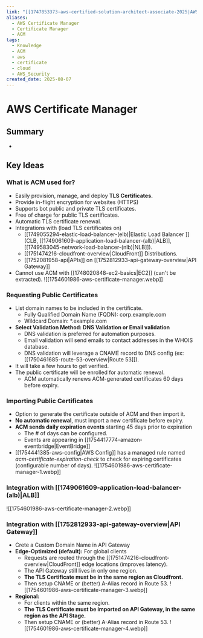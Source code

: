 ```yaml
---
link: "[[1747853373-aws-certified-solution-architect-associate-2025|AWS Certified Solution Architect Associate 2025]]"
aliases:
  - AWS Certificate Manager
  - Certificate Manager
  - ACM
tags:
  - Knowledge
  - ACM
  - aws
  - certificate
  - cloud
  - AWS_Security
created_date: 2025-08-07
---
```

# AWS Certificate Manager
## Summary
- 
## Key Ideas
### What is ACM used for?
- Easily provision, manage, and deploy **TLS Certificates.**
- Provide in-flight encryption for websites (HTTPS)
- Supports bot public and private TLS certificates.
- Free of charge for public TLS certificates.
- Automatic TLS certificate renewal.
- Integrations with (load TLS certificates on)
	- [[1749055294-elastic-load-balancer-(elb)|Elastic Load Balancer ]] (CLB, [[1749061609-application-load-balancer-(alb)|ALB]], [[1749583045-network-load-balancer-(nlb)|NLB]]).
	- [[1751474216-cloudfront-overview|CloudFront]] Distributions.
	- [[1752081958-api|APIs]] on [[1752812933-api-gateway-overview|API Gateway]]
- Cannot use ACM with [[1748020848-ec2-basics|EC2]] (can't be extracted).
![[1754601986-aws-certificate-manager.webp]]

### Requesting Public Certificates
- List domain names to be included in the certificate.
	- Fully Qualified Domain Name (FQDN): corp.example.com
	- Wildcard Domain: *\.example.com
- **Select Validation Method: DNS Validation or Email validation**
	- DNS validation is preferred for automation purposes.
	- Email validation will send emails to contact addresses in the WHOIS database.
	- DNS validation will leverage a CNAME record to DNS config (ex: [[1750461685-route-53-overview|Route 53]]).
- It will take a few hours to get verified.
- The public certificate will be enrolled for automatic renewal.
	- ACM automatically renews ACM-generated certificates 60 days before expiry.

### Importing Public Certificates
- Option to generate the certificate outside of ACM and then import it.
- **No automatic renewal**, must import a new certificate before expiry.
- **ACM sends daily expiration events** starting 45 days prior to expiration
	- The # of days can be configured.
	- Events are appearing in [[1754417774-amazon-eventbridge|EventBridge]]
- [[1754441385-aws-config|AWS Config]] has a managed rule named *acm-certificate-expiration-check* to check for expiring certificates (configurable number of days).
![[1754601986-aws-certificate-manager-1.webp]]

### Integration with [[1749061609-application-load-balancer-(alb)|ALB]]
![[1754601986-aws-certificate-manager-2.webp]]

### Integration with [[1752812933-api-gateway-overview|API Gateway]]
- Crete a Custom Domain Name in API Gateway
- **Edge-Optimized (default):** For global clients
	- Requests are routed through the [[1751474216-cloudfront-overview|CloudFront]] edge locations (improves latency).
	- The API Gateway still lives in only one region.
	- **The TLS Certificate must be in the same region as Cloudfront.**
	- Then setup CNAME or (better) A-Alias record in Route 53.
![[1754601986-aws-certificate-manager-3.webp]]
- **Regional:**
	- For clients within the same region.
	- **The TLS Certificate must be imported on API Gateway, in the same region as the API Stage.**
	- Then setup CNAME or (better) A-Alias record in Route 53.
![[1754601986-aws-certificate-manager-4.webp]]



